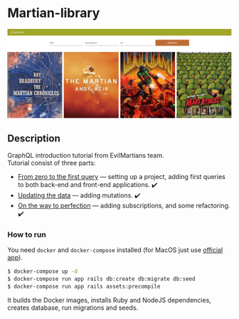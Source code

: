 # Martian-library
![Pic](./public/martian_lib.png)

## Description
GraphQL introduction tutorial from EvilMartians team.  
Tutorial consist of three parts:
- [From zero to the first query](https://evilmartians.com/chronicles/graphql-on-rails-1-from-zero-to-the-first-query) — setting up a project, adding first queries to both back-end and front-end applications. :heavy_check_mark:
- [Updating the data](https://evilmartians.com/chronicles/graphql-on-rails-2-updating-the-data) — adding mutations. :heavy_check_mark:
- [On the way to perfection](https://evilmartians.com/chronicles/graphql-on-rails-3-on-the-way-to-perfection) — adding subscriptions, and some refactoring. :heavy_check_mark:

### How to run

You need `docker` and `docker-compose` installed (for MacOS just use [official app](https://docs.docker.com/engine/installation/mac/)).

```sh
$ docker-compose up -d
$ docker-compose run app rails db:create db:migrate db:seed
$ docker-compose run app rails assets:precompile
```

It builds the Docker images, installs Ruby and NodeJS dependencies, creates database, run migrations and seeds.
